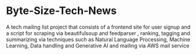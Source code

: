 # Byte-Size-Tech-News
A tech mailing list project that consists of a frontend site for user signup and a script for scraping via beautifulsoup and feedparser , ranking, tagging and summarizing via techniques such as Natural Language Processing, Machine Learning, Data handling and Generative AI and mailing via AWS mail service
